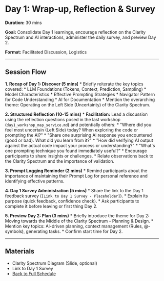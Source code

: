 # Day 1: Wrap-up, Reflection & Survey

**Duration:** 30 mins

**Goal:** Consolidate Day 1 learnings, encourage reflection on the Clarity Spectrum and AI interactions, administer the daily survey, and preview Day 2.

**Format:** Facilitated Discussion, Logistics

---

## Session Flow

**1. Recap of Day 1: Discover (5 mins)**
    *   Briefly reiterate the key topics covered:
        *   LLM Foundations (Tokens, Context, Prediction, Sampling)
        *   Model Characteristics
        *   Effective Prompting Strategies
        *   Navigator Pattern for Code Understanding
        *   AI for Documentation
    *   Mention the overarching theme: Operating on the Left Side (Uncertainty) of the Clarity Spectrum.

**2. Structured Reflection (10-15 mins)**
    *   **Facilitation:** Lead a discussion using the reflection questions posed in the last workshop (`day1_workshop_map_service.md`) and potentially others:
        *   "Where did you feel most uncertain (Left Side) today? When exploring the code or prompting the AI?"
        *   "Share one surprising AI response you encountered (good or bad). What did you learn from it?"
        *   "How did verifying AI output against the actual code impact your process or understanding?"
        *   "What's one prompting technique you found immediately useful?"
    *   Encourage participants to share insights or challenges.
    *   Relate observations back to the Clarity Spectrum and the importance of validation.

**3. Prompt Logging Reminder (2 mins)**
    *   Remind participants about the importance of maintaining their Prompt Log for personal reference and identifying effective patterns.

**4. Day 1 Survey Administration (5 mins)**
    *   Share the link to the Day 1 feedback survey (`[Link to Day 1 Survey - Placeholder]`).
    *   Explain its purpose (quick feedback, confidence check).
    *   Ask participants to complete it before leaving or first thing Day 2.

**5. Preview Day 2: Plan (3 mins)**
    *   Briefly introduce the theme for Day 2: Moving towards the Middle of the Clarity Spectrum - Planning & Design.
    *   Mention key topics: AI-driven planning, context management (Rules, @-symbols), generating tasks.
    *   Confirm start time for Day 2.

---

## Materials
*   Clarity Spectrum Diagram (Slide, optional)
*   Link to Day 1 Survey
*   [Back to Full Schedule](../../README.md) 